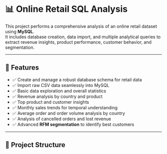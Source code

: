 # 📊 Online Retail SQL Analysis

This project performs a comprehensive analysis of an online retail dataset using **MySQL**.  
It includes database creation, data import, and multiple analytical queries to extract revenue insights, product performance, customer behavior, and segmentation.

---

## 🚀 Features

- ✅ Create and manage a robust database schema for retail data  
- ✅ Import raw CSV data seamlessly into MySQL  
- ✅ Basic data exploration and overall statistics  
- ✅ Revenue analysis by country and product  
- ✅ Top product and customer insights  
- ✅ Monthly sales trends for temporal understanding  
- ✅ Average order and order volume analysis by country  
- ✅ Analysis of cancelled orders and lost revenue  
- ✅ Advanced **RFM segmentation** to identify best customers  

---

## 📂 Project Structure

